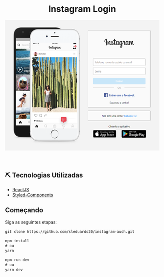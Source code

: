 <h1 align="center">Instagram Login</h1>

<p align="center">
  <a href="" rel="noopener">
 
  <img style="-webkit-user-select: none;margin: auto;cursor: zoom-in;" src="https://raw.githubusercontent.com/sleduardo20/instagram-auch/main/public/readme.png" width="685" height="426">
  </a>
  
  </br>
  </br>
  </br>

  
</p>



## ⛏️ Tecnologias Utilizadas

- [ReactJS](https://pt-br.reactjs.org/docs/getting-started.html) 
- [Styled-Components](https://styled-components.com/docs) 



## Começando

Siga as seguintes etapas:

```
git clone https://github.com/sleduardo20/instagram-auch.git
```
```
npm install
# ou
yarn
```

```
npm run dev
# ou
yarn dev
```
